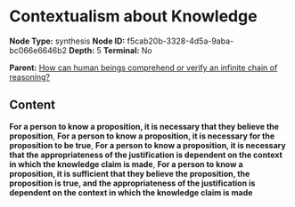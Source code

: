 # Contextualism about Knowledge

**Node Type:** synthesis
**Node ID:** f5cab20b-3328-4d5a-9aba-bc066e6646b2
**Depth:** 5
**Terminal:** No

**Parent:** [How can human beings comprehend or verify an infinite chain of reasoning?](how-can-human-beings-comprehend-or-verify-an-infinite-chain-of-reasoning-antithesis-062c5f9d-25b6-4366-9048-7537324a1539.md)

## Content

**For a person to know a proposition, it is necessary that they believe the proposition**, **For a person to know a proposition, it is necessary for the proposition to be true**, **For a person to know a proposition, it is necessary that the appropriateness of the justification is dependent on the context in which the knowledge claim is made**, **For a person to know a proposition, it is sufficient that they believe the proposition, the proposition is true, and the appropriateness of the justification is dependent on the context in which the knowledge claim is made**
